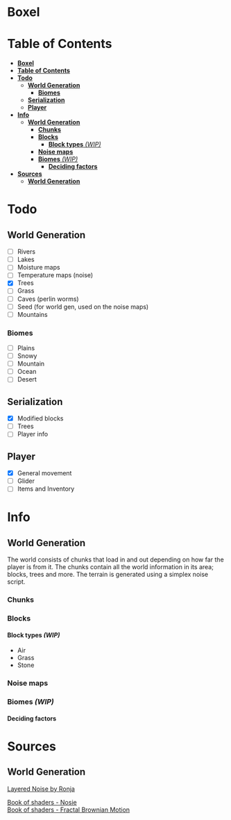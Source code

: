 # **Boxel**
# **Table of Contents**
- [**Boxel**](#boxel)
- [**Table of Contents**](#table-of-contents)
- [**Todo**](#todo)
  - [**World Generation**](#world-generation)
    - [**Biomes**](#biomes)
  - [**Serialization**](#serialization)
  - [**Player**](#player)
- [**Info**](#info)
  - [**World Generation**](#world-generation-1)
    - [**Chunks**](#chunks)
    - [**Blocks**](#blocks)
      - [**Block types** *(WIP)*](#block-types-wip)
    - [**Noise maps**](#noise-maps)
    - [**Biomes** *(WIP)*](#biomes-wip)
      - [**Deciding factors**](#deciding-factors)
- [**Sources**](#sources)
  - [**World Generation**](#world-generation-2)
# **Todo**
## **World Generation**
- [ ] Rivers
- [ ] Lakes
- [ ] Moisture maps
- [ ] Temperature maps (noise)
- [x] Trees
- [ ] Grass
- [ ] Caves (perlin worms)
- [ ] Seed (for world gen, used on the noise maps)
- [ ] Mountains
### **Biomes**
- [ ] Plains
- [ ] Snowy
- [ ] Mountain
- [ ] Ocean
- [ ] Desert
## **Serialization**
- [x] Modified blocks
- [ ] Trees
- [ ] Player info
## **Player**
- [x] General movement
- [ ] Glider
- [ ] Items and Inventory
# **Info**
## **World Generation**
The world consists of chunks that load in and out depending on how far the player is from it. The chunks contain all the world information in its area; blocks, trees and more. The terrain is generated using a simplex noise script.
### **Chunks**
### **Blocks**
#### **Block types** *(WIP)*
* Air
* Grass
* Stone
### **Noise maps**
### **Biomes** *(WIP)*
#### **Deciding factors**
# **Sources**
## **World Generation**
[Layered Noise by Ronja](https://www.ronja-tutorials.com/post/027-layered-noise/#layered-multidimensional-noise)  

[Book of shaders - Nosie](https://thebookofshaders.com/11/)  
[Book of shaders - Fractal Brownian Motion](https://thebookofshaders.com/13/)
